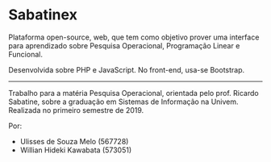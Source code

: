 # Sabatinex

Plataforma open-source, web, que tem como objetivo prover uma interface para aprendizado sobre Pesquisa Operacional, Programação Linear e Funcional.

Desenvolvida sobre PHP e JavaScript. No front-end, usa-se Bootstrap.

---

Trabalho para a matéria Pesquisa Operacional, orientada pelo prof. Ricardo Sabatine, sobre a graduação em Sistemas de Informação na Univem. Realizada no primeiro semestre de 2019.

Por:
- Ulisses de Souza Melo (567728)
- Willian Hideki Kawabata (573051)